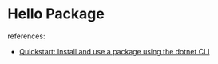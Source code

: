 # Hello Package

references:

- [Quickstart: Install and use a package using the dotnet CLI](https://docs.microsoft.com/en-us/nuget/quickstart/install-and-use-a-package-using-the-dotnet-cli)
